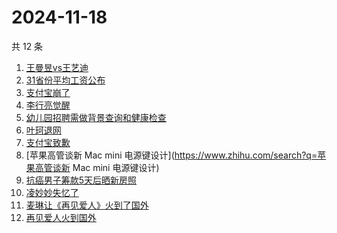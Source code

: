 # 2024-11-18

共 12 条

<!-- BEGIN -->
<!-- 最后更新时间 Mon Nov 18 2024 09:00:20 GMT+0800 (China Standard Time) -->

1. [王曼昱vs王艺迪](https://www.zhihu.com/search?q=王曼昱vs王艺迪)
1. [31省份平均工资公布](https://www.zhihu.com/search?q=31省份平均工资公布)
1. [支付宝崩了](https://www.zhihu.com/search?q=支付宝崩了)
1. [李行亮觉醒](https://www.zhihu.com/search?q=李行亮觉醒)
1. [幼儿园招聘需做背景查询和健康检查](https://www.zhihu.com/search?q=幼儿园招聘需做背景查询和健康检查)
1. [叶珂退网](https://www.zhihu.com/search?q=叶珂退网)
1. [支付宝致歉](https://www.zhihu.com/search?q=支付宝致歉)
1. [苹果高管谈新 Mac mini
   电源键设计](https://www.zhihu.com/search?q=苹果高管谈新 Mac mini 电源键设计)
1. [抗癌男子筹款5天后晒新房照](https://www.zhihu.com/search?q=抗癌男子筹款5天后晒新房照)
1. [凌妙妙失忆了](https://www.zhihu.com/search?q=凌妙妙失忆了)
1. [麦琳让《再见爱人》火到了国外](https://www.zhihu.com/search?q=麦琳让《再见爱人》火到了国外)
1. [再见爱人火到国外](https://www.zhihu.com/search?q=再见爱人火到国外)

<!-- END -->
